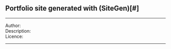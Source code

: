 ## Portfolio site generated with (SiteGen)[#]  

---  

Author:  
Description:  
Licence:  

---  




